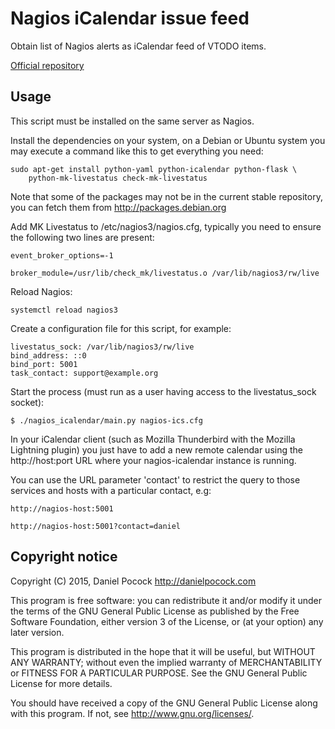 Nagios iCalendar issue feed
===========================

Obtain list of Nagios alerts as iCalendar feed of VTODO items.

[Official repository](https://github.com/dpocock/nagios-icalendar/)

Usage
-----

This script must be installed on the same server as Nagios.

Install the dependencies on your system, on a Debian or Ubuntu system you
may execute a command like this to get everything you need:

    sudo apt-get install python-yaml python-icalendar python-flask \
        python-mk-livestatus check-mk-livestatus

Note that some of the packages may not be in the current stable repository,
you can fetch them from http://packages.debian.org

Add MK Livestatus to /etc/nagios3/nagios.cfg, typically you need
to ensure the following two lines are present:

    event_broker_options=-1

    broker_module=/usr/lib/check_mk/livestatus.o /var/lib/nagios3/rw/live

Reload Nagios:

    systemctl reload nagios3

Create a configuration file for this script, for example:

    livestatus_sock: /var/lib/nagios3/rw/live
    bind_address: ::0
    bind_port: 5001
    task_contact: support@example.org

Start the process (must run as a user having access to the
livestatus_sock socket):

    $ ./nagios_icalendar/main.py nagios-ics.cfg

In your iCalendar client (such as Mozilla Thunderbird with the
Mozilla Lightning plugin) you just have to add a new remote calendar
using the http://host:port URL where your nagios-icalendar instance
is running.

You can use the URL parameter 'contact' to restrict the query
to those services and hosts with a particular contact, e.g:

    http://nagios-host:5001

    http://nagios-host:5001?contact=daniel

Copyright notice
----------------

Copyright (C) 2015, Daniel Pocock http://danielpocock.com

This program is free software: you can redistribute it and/or modify
it under the terms of the GNU General Public License as published by
the Free Software Foundation, either version 3 of the License, or
(at your option) any later version.

This program is distributed in the hope that it will be useful,
but WITHOUT ANY WARRANTY; without even the implied warranty of
MERCHANTABILITY or FITNESS FOR A PARTICULAR PURPOSE.  See the
GNU General Public License for more details.

You should have received a copy of the GNU General Public License
along with this program.  If not, see <http://www.gnu.org/licenses/>.

